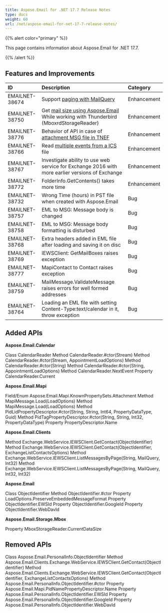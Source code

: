 ```yaml
---
title: Aspose.Email for .NET 17.7 Release Notes
type: docs
weight: 60
url: /net/aspose-email-for-net-17-7-release-notes/
---
```


{{% alert color="primary" %}} 

This page contains information about Aspose.Email for .NET 17.7.

{{% /alert %}} 
## **Features and Improvements**

|**ID**|**Description**|**Category**|
| :- | :- | :- |
|EMAILNET-38674|Support [paging with MailQuery](/email/net/filter-messages-from-exchange-mailbox/#filtermessagesfromexchangemailbox-filteringmessageswithpagingsupport)|Enhancement|
|EMAILNET-38750|Get [mail size using Aspose.Email](/email/net/programming-with-thunderbird/#programmingwiththunderbird-getcurrentmessagesize) While working with Thunderbird (MboxrdStorageReader)|Enhancement|
|EMAILNET-38776|Behavior of API in case of [attachment MSG file in TNEF](/email/net/loading-and-saving-message/#loadingandsavingmessage-preservingembeddedmessageformatduringloading)|Enhancement|
|EMAILNET-38766|Read [multiple events from a ICS](/email/net/load-and-save-appointment-in-ics-format/#loadandsaveappointmentinicsformat-readmultipleeventsfromicsfile) file|Enhancement|
|EMAILNET-38767|Investigate ability to use web service for Exchange 2016 with more earlier versions of Exchange|Enhancement|
|EMAILNET-38772|FolderInfo.GetContents() takes more time|Enhancement|
|EMAILNET-38732|Wrong Time (hours) in PST file when created with Aspose.Email|Bug|
|EMAILNET-38757|EML to MSG: Message body is changed|Bug|
|EMAILNET-38758|EML to MSG: Message body formatting is disturbed|Bug|
|EMAILNET-38768|Extra headers added in EML file after loading and saving it on disc|Bug|
|EMAILNET-38769|IEWSClient: GetMailBoxes raises exception|Bug|
|EMAILNET-38777|MapiContact to Contact raises exception|Bug|
|EMAILNET-38759|MailMessage.ValidateMessage raises errors for well formed addresses|Bug|
|EMAILNET-38764|Loading an EML file with setting Content-Type:text/calendar in it, throw exception|Bug|

## **Added APIs**
**Aspose.Email.Calendar**

Class CalendarReader
Method CalendarReader.#ctor(Stream)
Method CalendarReader.#ctor(Stream, AppointmentLoadOptions)
Method CalendarReader.#ctor(String)
Method CalendarReader.#ctor(String, AppointmentLoadOptions)
Method CalendarReader.NextEvent
Property CalendarReader.Current

**Aspose.Email.Mapi**

Field/Enum Aspose.Email.Mapi.KnownPropertySets.Attachment
Method MapiMessage.Load(LoadOptions)
Method MapiMessage.Load(LoadOptions)
Method PidLidPropertyDescriptor.#ctor(String, String, Int64, PropertyDataType, Guid)
Method PidTagPropertyDescriptor.#ctor(String, String, Int32, PropertyDataType)
Property PropertyDescriptor.Name

**Aspose.Email.Clients**

Method Exchange.WebService.IEWSClient.GetContact(ObjectIdentifier)
Method Exchange.WebService.IEWSClient.GetContact(ObjectIdentifier, ExchangeListContactsOptions)
Method Exchange.WebService.IEWSClient.ListMessagesByPage(String, MailQuery, Int32)
Method Exchange.WebService.IEWSClient.ListMessagesByPage(String, MailQuery, Int32, Int32)

**Aspose.Email**

Class ObjectIdentifier
Method ObjectIdentifier.#ctor
Property LoadOptions.PreserveEmbeddedMessageFormat
Property ObjectIdentifier.EWSId
Property ObjectIdentifier.GoogleId
Property ObjectIdentifier.WebDavId

**Aspose.Email.Storage.Mbox**

Property MboxStorageReader.CurrentDataSize
## **Removed APIs**
Class Aspose.Email.PersonalInfo.ObjectIdentifier
Method Aspose.Email.Clients.Exchange.WebService.IEWSClient.GetContact(ObjectIdentifier)
Method Aspose.Email.Clients.Exchange.WebService.IEWSClient.GetContact(ObjectIdentifier, ExchangeListContactsOptions)
Method Aspose.Email.PersonalInfo.ObjectIdentifier.#ctor
Property Aspose.Email.Mapi.PidNamePropertyDescriptor.Name
Property Aspose.Email.PersonalInfo.ObjectIdentifier.EWSId
Property Aspose.Email.PersonalInfo.ObjectIdentifier.GoogleId
Property Aspose.Email.PersonalInfo.ObjectIdentifier.WebDavId
